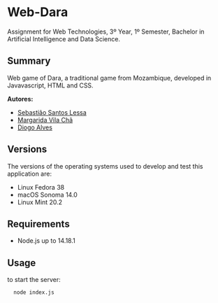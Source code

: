 # Web-Dara

Assignment for Web Technologies, 3º Year, 1º Semester, Bachelor in Artificial Intelligence and Data Science.

## Summary

Web game of Dara, a traditional game from Mozambique, developed in Javavascript, HTML and CSS.

**Autores:**

- [Sebastião Santos Lessa](https://github.com/seblessa/)
- [Margarida Vila Chã](https://github.com/margaridavc/)
- [Diogo Alves](https://github.com/digaso/)

## Versions

The versions of the operating systems used to develop and test this application are:

- Linux Fedora 38
- macOS Sonoma 14.0
- Linux Mint 20.2

## Requirements

- Node.js up to 14.18.1

## Usage

to start the server:

```
  node index.js
```
